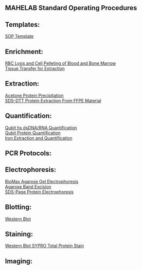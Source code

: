 ## MAHELAB Standard Operating Procedures

## Templates:

[SOP Template](sop_template.md)<br>

## Enrichment:
[RBC Lysis and Cell Pelleting of Blood and Bone Marrow](rbc_lysis_and_cell_pelleting_blood_and_marrow.md)<br>
[Tissue Transfer for Extraction](tissue_transfer_extraction.md)<br>

## Extraction:

[Acetone Protein Precipitation](acetone_protein_precipitation.md)<br>
[SDS-DTT Protein Extraction From FFPE Material](sds_dtt_protein_extraction_from_ffpe_material.md)<br>

## Quantification:

[Qubit hs dsDNA/RNA Quantification](qubit_hs_rna_dna_quantification.md)<br>
[Qubit Protein Quantification](qubit_protein_quantification.md)<br>
[Iron Extraction and Quantification](iron_extraction_quantification.md)<br>

## PCR Protocols:


## Electrophoresis:

[BioMax Agarose Gel Electrophoresis](biomax_agarose_gel_electrophoresis.md)<br>
[Agarose Band Excision](agarose_gel_band_excision.md)<br>
[SDS-Page Protein Electrophoresis](sds_page_protein_electrophoresis.md)<br>

## Blotting:

[Western Blot](western_blot.md)<br>

## Staining:

[Western Blot SYPRO Total Protein Stain](western_blot_SYPRO_total_protein_stain.md)<br>

## Imaging:
